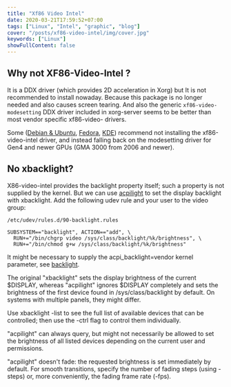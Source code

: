 ```yaml
---
title: "Xf86 Video Intel"
date: 2020-03-21T17:59:52+07:00
tags: ["Linux", "Intel", "graphic", "blog"]
cover: "/posts/xf86-video-intel/img/cover.jpg"
keywords: ["Linux"]
showFullContent: false
---
```


## Why not XF86-Video-Intel ?

It is a DDX driver (which provides 2D acceleration in Xorg) but It is not recommended to install nowaday.
Because this package is no longer needed and also causes screen tearing.
And also the generic `xf86-video-modesetting` DDX driver included in xorg-server seems to be better than most vendor specific xf86-video- drivers.

Some ([Debian & Ubuntu](https://www.phoronix.com/scan.php?page=news_item&px=Ubuntu-Debian-Abandon-Intel-DDX), [Fedora](https://www.phoronix.com/scan.php?page=news_item&px=Fedora-Xorg-Intel-DDX-Switch), [KDE](https://community.kde.org/Plasma/5.9_Errata#Intel_GPUs)) recommend not installing the xf86-video-intel driver, and instead falling back on the modesetting driver for Gen4 and newer GPUs (GMA 3000 from 2006 and newer). 

## No xbacklight?

X86-video-intel provides the backlight property itself; such a property is not supplied by the kernel.
But we can use [acpilight](https://www.archlinux.org/packages/?name=acpilight) to set the display backlight with xbacklight. Add the following udev rule and your user to the video group:
```
/etc/udev/rules.d/90-backlight.rules
```
```
SUBSYSTEM=="backlight", ACTION=="add", \
  RUN+="/bin/chgrp video /sys/class/backlight/%k/brightness", \
  RUN+="/bin/chmod g+w /sys/class/backlight/%k/brightness"
```
It might be necessary to supply the acpi_backlight=vendor kernel parameter, see [backlight](https://wiki.archlinux.org/index.php/Backlight).

The original "xbacklight" sets the display brightness of the current $DISPLAY, whereas "acpilight" ignores $DISPLAY completely and sets the brightness of the first device found in /sys/class/backlight by default.
On systems with multiple panels, they might differ.

Use xbacklight -list to see the full list of available devices that can be
controlled; then use the -ctrl flag to control them individually.

"acpilight" can always query, but might not necessarily be allowed to set
the brightness of all listed devices depending on the current user and
permissions. 

"acpilight" doesn't fade: the requested brightness is set immediately by
default. For smooth transitions, specify the number of fading steps (using
-steps) or, more conveniently, the fading frame rate (-fps).